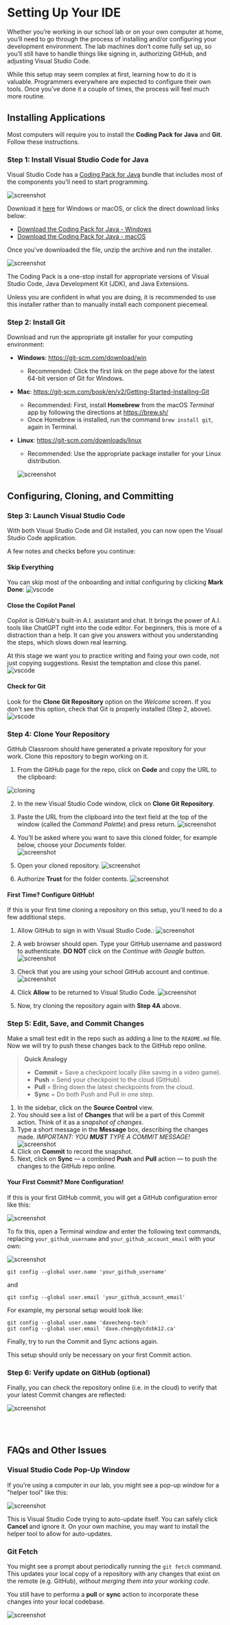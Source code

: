 # Setting Up Your IDE
Whether you’re working in our school lab or on your own computer at home, you’ll need to go through the process of installing and/or configuring your development environment. The lab machines don’t come fully set up, so you’ll still have to handle things like signing in, authorizing GitHub, and adjusting Visual Studio Code. 

While this setup may seem complex at first, learning how to do it is valuable. Programmers everywhere are expected to configure their own tools. Once you’ve done it a couple of times, the process will feel much more routine.

## Installing Applications

Most computers will require you to install the **Coding Pack for Java** and **Git**. Follow these instructions.

### Step 1: Install Visual Studio Code for Java
Visual Studio Code has a [Coding Pack for Java](https://code.visualstudio.com/docs/languages/java) bundle that includes most of the components you'll need to start programming.

![screenshot](images/01A.png)

Download it [here](https://code.visualstudio.com/docs/languages/java) for Windows or macOS, or click the direct download links below:

- [Download the Coding Pack for Java - Windows](https://aka.ms/vscode-java-installer-win)
- [Download the Coding Pack for Java - macOS](https://aka.ms/vscode-java-installer-mac)

Once you've downloaded the file, unzip the archive and run the installer.

![screenshot](images/01B.png)

The Coding Pack is a one-stop install for appropriate versions of Visual Studio Code, Java Development Kit (JDK), and Java Extensions. 

Unless you are confident in what you are doing, it is recommended to use this installer rather than to manually install each component piecemeal.

### Step 2: Install Git
Download and run the appropriate git installer for your computing environment:

- **Windows**: https://git-scm.com/download/win  
  - Recommended: Click the first link on the page above for the latest 64-bit version of Git for Windows.

- **Mac**: https://git-scm.com/book/en/v2/Getting-Started-Installing-Git
  - Recommended: First, install **Homebrew** from the macOS *Terminal* app by following the directions at https://brew.sh/  
  - Once Homebrew is installed, run the command `brew install git`, again in Terminal.

- **Linux**: https://git-scm.com/downloads/linux
  - Recommended: Use the appropriate package installer for your Linux distribution.

  ![screenshot](images/02.png)


## Configuring, Cloning, and Committing

### Step 3: Launch Visual Studio Code
With both Visual Studio Code and Git installed, you can now open the Visual Studio Code application. 

A few notes and checks before you continue:

#### Skip Everything
You can skip most of the onboarding and initial configuring by clicking **Mark Done**:
![vscode](images/03A.png)  

#### Close the Copilot Panel
Copilot is GitHub's built-in A.I. assistant and chat. It brings the power of A.I. tools like ChatGPT right into the code editor. For beginners, this is more of a distraction than a help. It can give you answers without you understanding the steps, which slows down real learning. 

At this stage we want you to practice writing and fixing your own code, not just copying suggestions. Resist the temptation and close this panel.
![vscode](images/03B.png)

#### Check for Git 
Look for the **Clone Git Repository** option on the *Welcome* screen. If you don't see this option, check that Git is properly installed (Step 2, above).
![vscode](images/03C.png)


### Step 4: Clone Your Repository
GitHub Classroom should have generated a private repository for your work. Clone this repository to begin working on it.
1. From the GitHub page for the repo, click on **Code** and copy the URL to the clipboard:

![cloning](images/04A.gif)

2. In the new Visual Studio Code window, click on **Clone Git Repository**.

3. Paste the URL from the clipboard into the text field at the top of the window (called the *Command Palette*) and press return.
![screenshot](images/04B.png)
4. You'll be asked where you want to save this cloned folder, for example below, choose your *Documents* folder.  
![screenshot](images/04C.png)  
5. Open your cloned repository.
![screenshot](images/04H.png)
6. Authorize **Trust** for the folder contents.
![screenshot](images/04I.png)

#### First Time? Configure GitHub!
If this is your first time cloning a repository on this setup, you'll need to do a few additional steps.

1. Allow GitHub to sign in with Visual Studio Code.:
![screenshot](images/04D.png)

2. A web browser should open. Type your GitHub username and password to authenticate. **DO NOT** click on the *Continue with Google* button.
![screenshot](images/04E.png)

3. Check that you are using your school GitHub account and continue.
![screenshot](images/04F.png)

4. Click **Allow** to be returned to Visual Studio Code.
![screenshot](images/04G.png)

5. Now, try cloning the repository again with **Step 4A** above.


### Step 5: Edit, Save, and Commit Changes
Make a small test edit in the repo such as adding a line to the `README.md` file. Now we will try to push these changes back to the GitHub repo online.

> **Quick Analogy**  
> - **Commit** = Save a checkpoint locally (like saving in a video game).  
> - **Push** = Send your checkpoint to the cloud (GitHub).  
> - **Pull** = Bring down the latest checkpoints from the cloud.  
> - **Sync** = Do both Push and Pull in one step.  

1. In the sidebar, click on the **Source Control** view.
2. You should see a list of **Changes** that will be a part of this Commit action. Think of it as a *snapshot of changes*.
3. Type a short message in the **Message** box, describing the changes made. *IMPORTANT: YOU **MUST** TYPE A COMMIT MESSAGE!*  
![screenshot](images/05A.png)  
4. Click on **Commit** to record the snapshot.
5. Next, click on **Sync** — a combined **Push** and **Pull** action — to push the changes to the GitHub repo online.

#### Your First Commit? More Configuration!
If this is your first GitHub commit, you will get a GitHub configuration error like this:

![screenshot](images/05B.png)

To fix this, open a Terminal window and enter the following text commands, replacing `your_github_username` and `your_github_account_email` with your own:

![screenshot](images/05C.png)

```shell
git config --global user.name 'your_github_username'
```
and
```shell
git config --global user.email 'your_github_account_email'
```

For example, my personal setup would look like:

```shell
git config --global user.name 'davecheng-tech'
git config --global user.email 'dave.cheng@ycdsbk12.ca'
```

Finally, try to run the Commit and Sync actions again. 

This setup should only be necessary on your first Commit action.  

### Step 6: Verify update on GitHub (optional)
Finally, you can check the repository online (i.e. in the cloud) to verify that your latest Commit changes are reflected:

![screenshot](images/06.png)

<br><br>

## FAQs and Other Issues

### Visual Studio Code Pop-Up Window
If you're using a computer in our lab, you might see a pop-up window for a "helper tool" like this:

![screenshot](images/E01.png)

This is Visual Studio Code trying to auto-update itself. You can safely click **Cancel** and ignore it. On your own machine, you may want to install the helper tool to allow for auto-updates.

### Git Fetch
You might see a prompt about periodically running the `git fetch` command. This updates your local copy of a repository with any changes that exist on the remote (e.g. GitHub), *without merging them into your working code*.

You still have to performa a **pull** or **sync** action to incorporate these changes into your local codebase.

![screenshot](images/E02.png)

